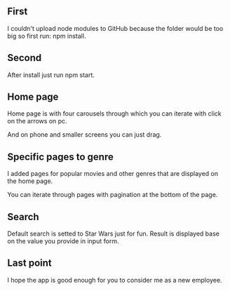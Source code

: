 ## First
I couldn't upload node modules to GitHub because the folder would be too big so first run: npm install.

## Second

After install just run npm start.

## Home page 

Home page is with four carousels through which you can iterate with click on the arrows on pc.

And on phone and smaller screens you can just drag.

## Specific pages to genre

I added pages for popular movies and other genres that are displayed on the home page. 

You can iterate through pages with pagination at the bottom of the page.

## Search

Default search is setted to Star Wars just for fun.
Result is displayed base on the value you provide in input form. 

## Last point 

I hope the app is good enough for you to consider me as a new employee.


